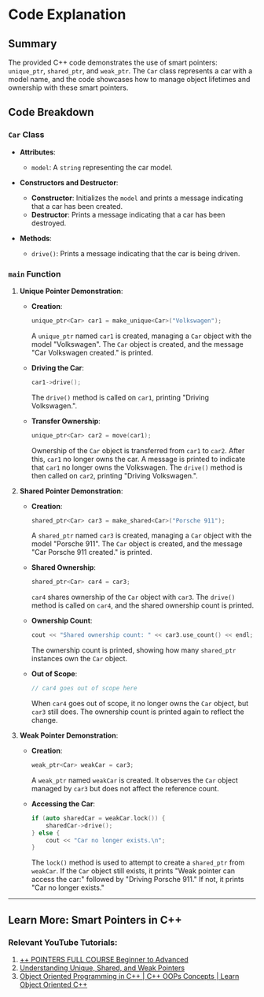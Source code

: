 # Code Explanation

## Summary

The provided C++ code demonstrates the use of smart pointers: `unique_ptr`, `shared_ptr`, and `weak_ptr`. The `Car` class represents a car with a model name, and the code showcases how to manage object lifetimes and ownership with these smart pointers.

## Code Breakdown

### `Car` Class

- **Attributes**: 
  - `model`: A `string` representing the car model.
  
- **Constructors and Destructor**:
  - **Constructor**: Initializes the `model` and prints a message indicating that a car has been created.
  - **Destructor**: Prints a message indicating that a car has been destroyed.

- **Methods**:
  - `drive()`: Prints a message indicating that the car is being driven.

### `main` Function

1. **Unique Pointer Demonstration**:
   - **Creation**:
     ```cpp
     unique_ptr<Car> car1 = make_unique<Car>("Volkswagen");
     ```
     A `unique_ptr` named `car1` is created, managing a `Car` object with the model "Volkswagen". The `Car` object is created, and the message "Car Volkswagen created." is printed.
   
   - **Driving the Car**:
     ```cpp
     car1->drive();
     ```
     The `drive()` method is called on `car1`, printing "Driving Volkswagen.".
   
   - **Transfer Ownership**:
     ```cpp
     unique_ptr<Car> car2 = move(car1);
     ```
     Ownership of the `Car` object is transferred from `car1` to `car2`. After this, `car1` no longer owns the car. A message is printed to indicate that `car1` no longer owns the Volkswagen. The `drive()` method is then called on `car2`, printing "Driving Volkswagen.".

2. **Shared Pointer Demonstration**:
   - **Creation**:
     ```cpp
     shared_ptr<Car> car3 = make_shared<Car>("Porsche 911");
     ```
     A `shared_ptr` named `car3` is created, managing a `Car` object with the model "Porsche 911". The `Car` object is created, and the message "Car Porsche 911 created." is printed.

   - **Shared Ownership**:
     ```cpp
     shared_ptr<Car> car4 = car3;
     ```
     `car4` shares ownership of the `Car` object with `car3`. The `drive()` method is called on `car4`, and the shared ownership count is printed.
   
   - **Ownership Count**:
     ```cpp
     cout << "Shared ownership count: " << car3.use_count() << endl;
     ```
     The ownership count is printed, showing how many `shared_ptr` instances own the `Car` object.

   - **Out of Scope**:
     ```cpp
     // car4 goes out of scope here
     ```
     When `car4` goes out of scope, it no longer owns the `Car` object, but `car3` still does. The ownership count is printed again to reflect the change.

3. **Weak Pointer Demonstration**:
   - **Creation**:
     ```cpp
     weak_ptr<Car> weakCar = car3;
     ```
     A `weak_ptr` named `weakCar` is created. It observes the `Car` object managed by `car3` but does not affect the reference count.

   - **Accessing the Car**:
     ```cpp
     if (auto sharedCar = weakCar.lock()) {
         sharedCar->drive();
     } else {
         cout << "Car no longer exists.\n";
     }
     ```
     The `lock()` method is used to attempt to create a `shared_ptr` from `weakCar`. If the `Car` object still exists, it prints "Weak pointer can access the car:" followed by "Driving Porsche 911." If not, it prints "Car no longer exists."

*******************************************************
## Learn More: Smart Pointers in C++
### Relevant YouTube Tutorials:
1. [++ POINTERS FULL COURSE Beginner to Advanced](https://www.youtube.com/watch?v=kiUGf_Z08RQ)
2. [Understanding Unique, Shared, and Weak Pointers](https://www.youtube.com/watch?v=UOB7-B2MfwA)
3. [Object Oriented Programming in C++ | C++ OOPs Concepts | Learn Object Oriented C++](https://www.youtube.com/watch?v=_SH1T3y_D7o)
